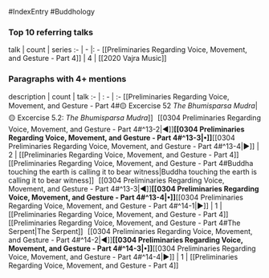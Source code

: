 #IndexEntry #Buddhology

### Top 10 referring talks
talk | count | series
:- | - |: -
[[Preliminaries Regarding Voice, Movement, and Gesture - Part 4]] | 4 | [[2020 Vajra Music]]

### Paragraphs with 4+ mentions
description | count | talk
:- | : - | :-
[[Preliminaries Regarding Voice, Movement, and Gesture - Part 4#🟡 Excercise 52 _The Bhumisparsa Mudra_\|🟡 Excercise 5.2: _The Bhumisparsa Mudra_]] &nbsp;&nbsp;[[0304 Preliminaries Regarding Voice, Movement, and Gesture - Part 4#^13-2\|◀]]**[[0304 Preliminaries Regarding Voice, Movement, and Gesture - Part 4#^13-3\|•]]**[[0304 Preliminaries Regarding Voice, Movement, and Gesture - Part 4#^13-4\|▶]] | 2 | [[Preliminaries Regarding Voice, Movement, and Gesture - Part 4]]
[[Preliminaries Regarding Voice, Movement, and Gesture - Part 4#Buddha touching the earth is calling it to bear witness\|Buddha touching the earth is calling it to bear witness]] &nbsp;&nbsp;[[0304 Preliminaries Regarding Voice, Movement, and Gesture - Part 4#^13-3\|◀]]**[[0304 Preliminaries Regarding Voice, Movement, and Gesture - Part 4#^13-4\|•]]**[[0304 Preliminaries Regarding Voice, Movement, and Gesture - Part 4#^14-1\|▶]] | 1 | [[Preliminaries Regarding Voice, Movement, and Gesture - Part 4]]
[[Preliminaries Regarding Voice, Movement, and Gesture - Part 4#The Serpent\|The Serpent]] &nbsp;&nbsp;[[0304 Preliminaries Regarding Voice, Movement, and Gesture - Part 4#^14-2\|◀]]**[[0304 Preliminaries Regarding Voice, Movement, and Gesture - Part 4#^14-3\|•]]**[[0304 Preliminaries Regarding Voice, Movement, and Gesture - Part 4#^14-4\|▶]] | 1 | [[Preliminaries Regarding Voice, Movement, and Gesture - Part 4]]

